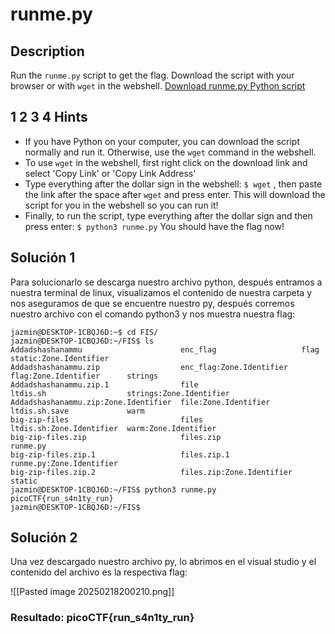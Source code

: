 # runme.py

## Description

Run the `runme.py` script to get the flag. Download the script with your browser or with `wget` in the webshell.
[Download runme.py Python script](https://artifacts.picoctf.net/c/34/runme.py)

## 1 2 3 4 Hints 

* If you have Python on your computer, you can download the script normally and run it. Otherwise, use the `wget` command in the webshell.
* To use `wget` in the webshell, first right click on the download link and select 'Copy Link' or 'Copy Link Address'
* Type everything after the dollar sign in the webshell: `$ wget` , then paste the link after the space after `wget` and press enter. This will download the script for you in the webshell so you can run it!
* Finally, to run the script, type everything after the dollar sign and then press enter: `$ python3 runme.py` You should have the flag now!

## Solución 1

Para solucionarlo se descarga nuestro archivo python, después entramos a nuestra terminal de linux, visualizamos el contenido de nuestra carpeta y nos aseguramos de que se encuentre nuestro py, después corremos nuestro archivo con el comando python3 y nos muestra nuestra flag:

```
jazmin@DESKTOP-1CBQJ6D:~$ cd FIS/
jazmin@DESKTOP-1CBQJ6D:~/FIS$ ls
Addadshashanammu                      enc_flag                   flag                      static:Zone.Identifier
Addadshashanammu.zip                  enc_flag:Zone.Identifier   flag:Zone.Identifier      strings
Addadshashanammu.zip.1                file                       ltdis.sh                  strings:Zone.Identifier
Addadshashanammu.zip:Zone.Identifier  file:Zone.Identifier       ltdis.sh.save             warm
big-zip-files                         files                      ltdis.sh:Zone.Identifier  warm:Zone.Identifier
big-zip-files.zip                     files.zip                  runme.py
big-zip-files.zip.1                   files.zip.1                runme.py:Zone.Identifier
big-zip-files.zip.2                   files.zip:Zone.Identifier  static
jazmin@DESKTOP-1CBQJ6D:~/FIS$ python3 runme.py
picoCTF{run_s4n1ty_run}
jazmin@DESKTOP-1CBQJ6D:~/FIS$
```

## Solución 2

Una vez descargado nuestro archivo py, lo abrimos en el visual studio y el contenido del archivo es la respectiva flag:

![[Pasted image 20250218200210.png]]

### Resultado: picoCTF{run_s4n1ty_run}